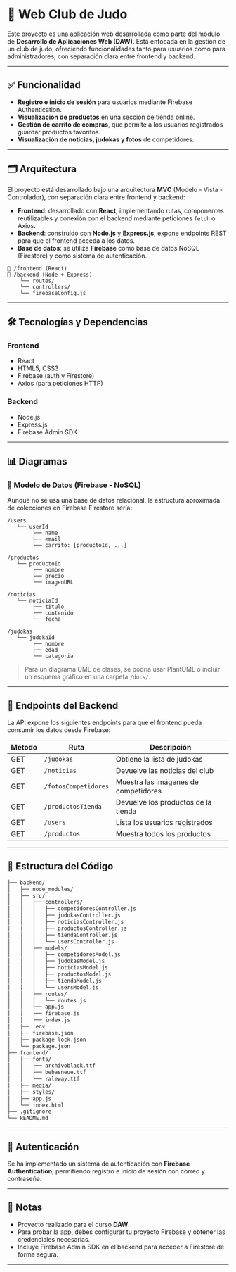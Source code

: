 
# 🥋 Web Club de Judo

Este proyecto es una aplicación web desarrollada como parte del módulo de **Desarrollo de Aplicaciones Web (DAW)**. Está enfocada en la gestión de un club de judo, ofreciendo funcionalidades tanto para usuarios como para administradores, con separación clara entre frontend y backend.

---

## ✅ Funcionalidad

- **Registro e inicio de sesión** para usuarios mediante Firebase Authentication.
- **Visualización de productos** en una sección de tienda online.
- **Gestión de carrito de compras**, que permite a los usuarios registrados guardar productos favoritos.
- **Visualización de noticias, judokas y fotos** de competidores.

---

## 🗂️ Arquitectura

El proyecto está desarrollado bajo una arquitectura **MVC** (Modelo - Vista - Controlador), con separación clara entre frontend y backend:

- **Frontend**: desarrollado con **React**, implementando rutas, componentes reutilizables y conexión con el backend mediante peticiones `fetch` o Axios.
- **Backend**: construido con **Node.js** y **Express.js**, expone endpoints REST para que el frontend acceda a los datos.
- **Base de datos**: se utiliza **Firebase** como base de datos NoSQL (Firestore) y como sistema de autenticación.

```
📁 /frontend (React)
📁 /backend (Node + Express)
    └── routes/
    └── controllers/
    └── firebaseConfig.js
```

---

## 🛠️ Tecnologías y Dependencias

### Frontend
- React
- HTML5, CSS3
- Firebase (auth y Firestore)
- Axios (para peticiones HTTP)

### Backend
- Node.js
- Express.js
- Firebase Admin SDK

---

## 📊 Diagramas

### 🔧 Modelo de Datos (Firebase - NoSQL)

Aunque no se usa una base de datos relacional, la estructura aproximada de colecciones en Firebase Firestore sería:

```
/users
   └── userId
        ├── name
        ├── email
        └── carrito: [productoId, ...]

/productos
   └── productoId
        ├── nombre
        ├── precio
        └── imagenURL

/noticias
   └── noticiaId
        ├── titulo
        ├── contenido
        └── fecha

/judokas
   └── judokaId
        ├── nombre
        ├── edad
        └── categoria
```

> Para un diagrama UML de clases, se podría usar PlantUML o incluir un esquema gráfico en una carpeta `/docs/`.

---

## 📡 Endpoints del Backend

La API expone los siguientes endpoints para que el frontend pueda consumir los datos desde Firebase:

| Método | Ruta                   | Descripción                            |
|--------|------------------------|----------------------------------------|
| GET    | `/judokas`            | Obtiene la lista de judokas            |
| GET    | `/noticias`           | Devuelve las noticias del club         |
| GET    | `/fotosCompetidores`  | Muestra las imágenes de competidores   |
| GET    | `/productosTienda`    | Devuelve los productos de la tienda    |
| GET    | `/users`              | Lista los usuarios registrados         |
| GET    | `/productos`          | Muestra todos los productos            |

---

## 📁 Estructura del Código


```bash
├── backend/
│   ├── node_modules/
│   ├── src/
│   │   ├── controllers/
│   │   │   ├── competidoresController.js
│   │   │   ├── judokasController.js
│   │   │   ├── noticiasController.js
│   │   │   ├── productosController.js
│   │   │   ├── tiendaController.js
│   │   │   └── usersController.js
│   │   ├── models/
│   │   │   ├── competidoresModel.js
│   │   │   ├── judokasModel.js
│   │   │   ├── noticiasModel.js
│   │   │   ├── productosModel.js
│   │   │   ├── tiendaModel.js
│   │   │   └── usersModel.js
│   │   ├── routes/
│   │   │   └── routes.js
│   │   ├── app.js
│   │   ├── firebase.js
│   │   └── index.js
│   ├── .env
│   ├── firebase.json
│   ├── package-lock.json
│   └── package.json
├── frontend/
│   ├── fonts/
│   │   ├── archivoblack.ttf
│   │   ├── bebasneue.ttf
│   │   └── raleway.ttf
│   ├── media/
│   ├── styles/
│   ├── app.js
│   └── index.html
├── .gitignore
└── README.md
```


---

## 🔐 Autenticación

Se ha implementado un sistema de autenticación con **Firebase Authentication**, permitiendo registro e inicio de sesión con correo y contraseña.

---

## 📝 Notas

- Proyecto realizado para el curso **DAW**.
- Para probar la app, debes configurar tu proyecto Firebase y obtener las credenciales necesarias.
- Incluye Firebase Admin SDK en el backend para acceder a Firestore de forma segura.

---